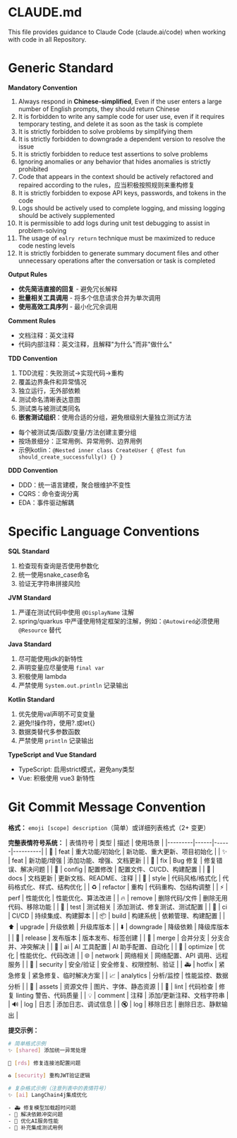 # CLAUDE.md

This file provides guidance to Claude Code (claude.ai/code) when working with code in all Repository.

# Generic Standard

**Mandatory Convention**

1. Always respond in **Chinese-simplified**, Even if the user enters a large number of English prompts, they should return Chinese
2. It is forbidden to write any sample code for user use, even if it requires temporary testing, and delete it as soon as the task is complete
3. It is strictly forbidden to solve problems by simplifying them
4. It is strictly forbidden to downgrade a dependent version to resolve the issue
5. It is strictly forbidden to reduce test assertions to solve problems
6. Ignoring anomalies or any behavior that hides anomalies is strictly prohibited
7. Code that appears in the context should be actively refactored and repaired according to the rules，应当积极按照规则来重构修复
8. It is strictly forbidden to expose API keys, passwords, and tokens in the code
9. Logs should be actively used to complete logging, and missing logging should be actively supplemented
10. It is permissible to add logs during unit test debugging to assist in problem-solving
11. The usage of `ealry return` technique must be maximized to reduce code nesting levels
12. It is strictly forbidden to generate summary document files and other unnecessary operations after the conversation or task is completed

**Output Rules**

- **优先简洁直接的回复** - 避免冗长解释
- **批量相关工具调用** - 将多个信息请求合并为单次调用
- **使用高效工具序列** - 最小化冗余调用

**Comment Rules**

- 文档注释：英文注释
- 代码内部注释：英文注释，且解释"为什么"而非"做什么"

**TDD Convention**

1. TDD流程：失败测试→实现代码→重构
2. 覆盖边界条件和异常情况
3. 独立运行，无外部依赖
4. 测试命名清晰表达意图
5. 测试类与被测试类同名
6. **嵌套测试组织**：使用合适的分组，避免根级别大量独立测试方法

- 每个被测试类/函数/变量/方法创建主要分组
- 按场景细分：正常用例、异常用例、边界用例
- 示例kotlin：`@Nested inner class CreateUser { @Test fun should_create_successfully() {} }`

**DDD Convention**

- DDD：统一语言建模，聚合根维护不变性
- CQRS：命令查询分离
- EDA：事件驱动解耦

# Specific Language Conventions

**SQL Standard**

1. 检查现有查询是否使用参数化
2. 统一使用snake_case命名
3. 验证无字符串拼接风险

**JVM Standard**

1. 严谨在测试代码中使用 `@DisplayName` 注解
2. spring/quarkus 中严谨使用特定框架的注解，例如：`@Autowired`必须使用 `@Resource` 替代

**Java Standard**

1. 尽可能使用jdk的新特性
2. 声明变量应尽量使用 `final var`
3. 积极使用 lambda
4. 严禁使用 `System.out.println` 记录输出

**Kotlin Standard**

1. 优先使用val声明不可变变量
2. 避免!!操作符，使用?.或let{}
3. 数据类替代多参数函数
4. 严禁使用 `println` 记录输出

**TypeScript and Vue Standard**

- TypeScript: 启用strict模式，避免any类型
- Vue: 积极使用 vue3 新特性

# Git Commit Message Convention

**格式：** `emoji [scope] description`（简单）或详细列表格式（2+ 变更）

**完整表情符号系统：**
| 表情符号 | 类型 | 描述 | 使用场景 |
|---------|------|------|----------|
| 🎉 | feat | 重大功能/初始化 | 新功能、重大更新、项目初始化 |
| ✨ | feat | 新功能/增强 | 添加功能、增强、文档更新 |
| 🐛 | fix | Bug 修复 | 修复错误、解决问题 |
| 🔧 | config | 配置修改 | 配置文件、CI/CD、构建配置 |
| 📝 | docs | 文档更新 | 更新文档、README、注释 |
| 🎨 | style | 代码风格/格式化 | 代码格式化、样式、结构优化 |
| ♻️ | refactor | 重构 | 代码重构、包结构调整 |
| ⚡ | perf | 性能优化 | 性能优化、算法改进 |
| 🔥 | remove | 删除代码/文件 | 删除无用代码、移除功能 |
| 🧪 | test | 测试相关 | 添加测试、修复测试、测试配置 |
| 👷 | ci | CI/CD | 持续集成、构建脚本 |
| 📦 | build | 构建系统 | 依赖管理、构建配置 |
| ⬆️ | upgrade | 升级依赖 | 升级库版本 |
| ⬇️ | downgrade | 降级依赖 | 降级库版本 |
| 🚀 | release | 发布版本 | 版本发布、标签创建 |
| 🔀 | merge | 合并分支 | 分支合并、冲突解决 |
| 🤖 | ai | AI 工具配置 | AI 助手配置、自动化 |
| 💄 | optimize | 优化 | 性能优化、代码改进 |
| 🌐 | network | 网络相关 | 网络配置、API 调用、远程服务 |
| 🔐 | security | 安全/验证 | 安全修复、权限控制、验证 |
| 🚑 | hotfix | 紧急修复 | 紧急修复、临时解决方案 |
| 📈 | analytics | 分析/监控 | 性能监控、数据分析 |
| 🍱 | assets | 资源文件 | 图片、字体、静态资源 |
| 🚨 | lint | 代码检查 | 修复 linting 警告、代码质量 |
| 💡 | comment | 注释 | 添加/更新注释、文档字符串 |
| 🔊 | log | 日志 | 添加日志、调试信息 |
| 🔇 | log | 移除日志 | 删除日志、静默输出 |

**提交示例：**
```bash
# 简单格式示例
✨ [shared] 添加统一异常处理

🐛 [rds] 修复连接池配置问题

♻️ [security] 重构JWT验证逻辑

# 复杂格式示例（注意列表中的表情符号）
✨ [ai] LangChain4j集成优化

- 🚑 修复模型加载超时问题
- 🐛 解决依赖冲突问题  
- 💄 优化AI服务性能
- 🧪 补充集成测试用例
```
